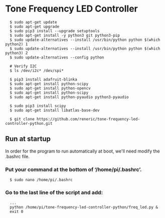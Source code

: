 # Tone Frequency LED Controller

```
  $ sudo apt-get update
  $ sudo apt-get upgrade
  $ sudo pip3 install --upgrade setuptools
  $ sudo apt-get install -y python3 git python3-pip
  $ sudo update-alternatives --install /usr/bin/python python $(which python2) 1
  $ sudo update-alternatives --install /usr/bin/python python $(which python3) 2
  $ sudo update-alternatives --config python

  # Verify I2C
  $ ls /dev/i2c* /dev/spi*
  
  $ pip3 install adafruit-blinka
  $ sudo apt-get install python-scipy
  $ sudo apt-get install python-opencv
  $ sudo apt-get install python-scipy
  $ sudo apt-get install python-pyaudio python3-pyaudio

  $ sudo pip3 install scipy
  $ sudo apt-get install libatlas-base-dev

  $ git clone https://github.com/reneric/tone-frequency-led-controller-python.git
```

## Run at startup
In order for the program to run automatically at boot, we'll need modify the .bashrc file.
### Put your command at the bottom of ‘/home/pi/.bashrc’. 
```
  $ sudo nano /home/pi/.bashrc
```
### Go to the last line of the script and add:
```
  ...
  python /home/pi/tone-frequency-led-controller-python/freq_led.py &
  exit 0
```